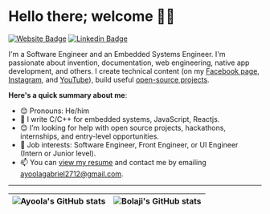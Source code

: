 # Hello there; welcome 👋🏾

[![Website Badge](https://img.shields.io/badge/-ayoolagabriel-000000?style=for-the-badge&logo=Google-Chrome&logoColor=white&link=https://replit.com/@GabrielEmmanue3)](https://replit.com/@GabrielEmmanue3) [![Linkedin Badge](https://img.shields.io/badge/-gabrielemmanuel-blue?style=for-the-badge&logo=Linkedin&logoColor=white&link=https://www.linkedin.com/in/gabriel-emmanuel-b031b0a6)](https://www.linkedin.com/in/gabriel-emmanuel-b031b0a6) 

I'm a Software Engineer and an Embedded Systems Engineer. I'm passionate about invention, documentation, web engineering, native app development, and others. I create technical content (on my [Facebook page](https://fb.me/gabe-emmans/), [Instagram](https://instagram.com/newnesselectronic), and [YouTube](https://www.youtube.com/newnesselectronic)), build useful [open-source projects](https://github.com/ayoola-gabriel).

**Here's a quick summary about me**:

- 😊 Pronouns: He/him
- 🌱 I write C/C++ for embedded systems, JavaScript, Reactjs.
- 😊 I’m looking for help with open source projects, hackathons, internships, and entry-level opportunities.
- 💼 Job interests: Software Engineer, Front Engineer, or UI Engineer (Intern or Junior level).
- 📫 You can [view my resume](#) and contact me by emailing ayoolagabriel2712@gmail.com.

---

| <img align="center" src="https://github-readme-stats.vercel.app/api?username=ayoola-gabriel&show_icons=true&include_all_commits=true&hide_border=true" alt="Ayoola's GitHub stats" /> | <img align="center" src="https://github-readme-stats.vercel.app/api/top-langs/?username=ayoola-gabriel&langs_count=8&layout=compact&hide_border=true" alt="Bolaji's GitHub stats" /> |
| ------------- | ------------- |
